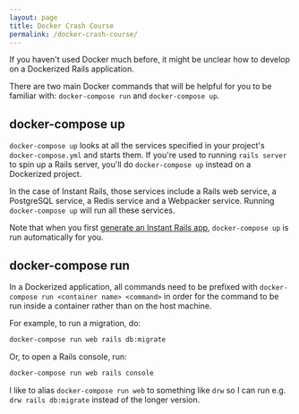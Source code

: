 ```yaml
---
layout: page
title: Docker Crash Course
permalink: /docker-crash-course/
---
```


If you haven't used Docker much before, it might be unclear how to develop on a Dockerized Rails application.

There are two main Docker commands that will be helpful for you to be familiar with: `docker-compose run` and `docker-compose up`.

## docker-compose up

`docker-compose up` looks at all the services specified in your project's `docker-compose.yml` and starts them.
If you're used to running `rails server` to spin up a Rails server, you'll do `docker-compose up` instead on a Dockerized project.

In the case of Instant Rails, those services include a Rails web service, a PostgreSQL service, a Redis service and a Webpacker service.
Running `docker-compose up` will run all these services.

Note that when you first [generate an Instant Rails app](/getting-started), `docker-compose up` is run automatically for you.

## docker-compose run

In a Dockerized application, all commands need to be prefixed with `docker-compose run <container name> <command>` in order for the command to be run inside
a container rather than on the host machine.

For example, to run a migration, do:

```bash
docker-compose run web rails db:migrate
```

Or, to open a Rails console, run:

```bash
docker-compose run web rails console
```

I like to alias `docker-compose run web` to something like `drw` so I can run e.g. `drw rails db:migrate` instead of the longer version.
